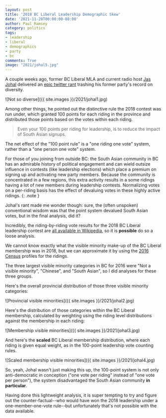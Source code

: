 ```yaml
---
layout: post
title: '2018 BC Liberal Leadership Demographic Skew'
date: '2021-11-28T00:00:00-08:00'
author: Paul Ramsey
category: politics
tags:
- leadership
- liberal
- demographics
- party
- bc
comments: True
image: "2021/johal5.jpg"
---
```


A couple weeks ago, former BC Liberal MLA and current radio host [Jas Johal](https://twitter.com/JasJohalBC) delivered an [epic twitter rant](https://twitter.com/JasJohalBC/status/1457958873864695812) trashing his former party's record on diversity.

![Not so diverse]({{ site.images }}/2021/johal1.jpg)

Among other things, he pointed out the distinctive rule the 2018 contest was run under, which granted 100 points for each riding in the province and distributed those points based on the votes within each riding. 

> Even your 100 points per riding for leadership, is to reduce the impact of South Asian signups.

The net effect of the "100 point rule" is a "one riding one vote" system, rather than a "one person one vote" system. 

For those of you joining from outside BC: the South Asian community in BC has an admirable history of political engagement and can wield outsize influence in contests (like leadership elections) which place a premium on signing up and activating new party members. Because the community is concentrated in a few regions, this extra activity results in a some ridings having a lot of new members during leadership contests. Normalizing votes on a per-riding basis has the effect of devaluing votes in these highly active ridings.
{: .note }

Johal's rant made me wonder though: sure, the (often unspoken) conventional wisdom was that the point system devalued South Asian votes, but in the final analysis, did it?

Incredibly, the riding-by-riding vote results for the 2018 BC Liberal leadership contest are [all available in Wikipedia](https://en.wikipedia.org/wiki/2018_British_Columbia_Liberal_Party_leadership_election#Riding_results), so it is **possible** do so a loose analysis.

We cannot know exactly what the visible minority make-up of the BC Liberal membership was in 2018, but we can approximate it by using the [2016 Census](https://catalogue.data.gov.bc.ca/dataset/2016-census-semi-custom-profile-electoral-districts-of-british-columbia) profiles for the ridings.

The three largest visible minority categories in BC for 2016 were "Not a visible minority", "Chinese", and "South Asian", so I did analyses for these three groups.

Here's the overall provincial distribution of those three visible minority categories:

![Provincial visible minorities]({{ site.images }}/2021/johal2.jpg)

Here's the distribution of those categories within the BC Liberal membership, calculated by weighting using the riding level distributions against the membership in each riding:

![Membership visible minorities]({{ site.images }}/2021/johal3.jpg)

And here's the **scaled** BC Liberal membership distribution, where each riding is given equal weight, as in the 100-point leadership vote counting rules.

![Scaled membership visible minorities]({{ site.images }}/2021/johal4.jpg)

So, yeah, Johal wasn't just making this up, the 100-point system is not only anti-democratic in conception ("one vote per riding" instead of "one vote per person"), the system disadvantaged the South Asian community **in particular**. 

Having done this lightweight analysis, it is super tempting to try and figure out the counter-factual--who would have won the 2018 leadership under a one-member-one-vote rule--but unfortunately that's not possible with the data available. 
